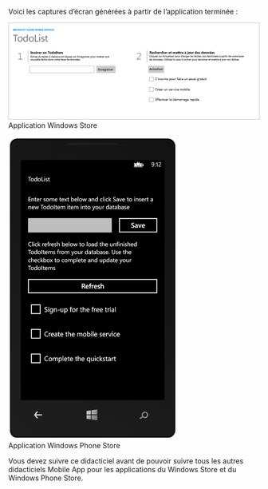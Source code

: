 
Voici les captures d’écran générées à partir de l’application terminée :

![](./media/app-service-mobile-windows-universal-get-started/mobile-quickstart-completed.png) <br/>Application Windows Store

![](./media/app-service-mobile-windows-universal-get-started/mobile-quickstart-completed-wp8.png) <br/>Application Windows Phone Store

Vous devez suivre ce didacticiel avant de pouvoir suivre tous les autres didacticiels Mobile App pour les applications du Windows Store et du Windows Phone Store.

<!----HONumber=Nov15_HO1-->